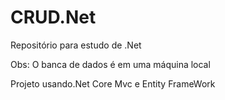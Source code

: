 # CRUD.Net
Repositório para estudo de .Net

Obs: O banca de dados é em uma máquina local

Projeto usando.Net Core Mvc e Entity FrameWork
